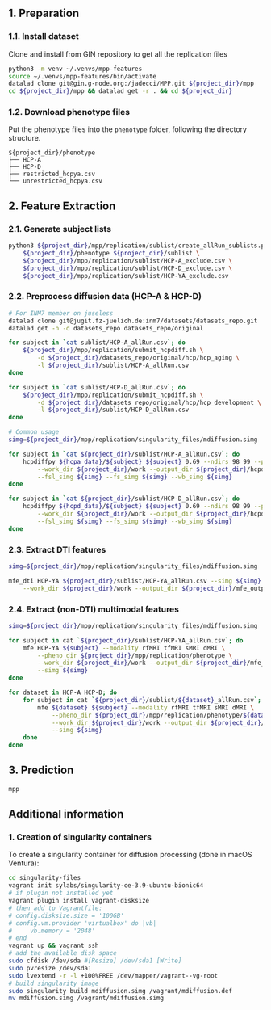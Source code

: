 ## 1. Preparation

### 1.1. Install dataset
Clone and install from GIN repository to get all the replication files

```bash
python3 -m venv ~/.venvs/mpp-features
source ~/.venvs/mpp-features/bin/activate
datalad clone git@gin.g-node.org:/jadecci/MPP.git ${project_dir}/mpp
cd ${project_dir}/mpp && datalad get -r . && cd ${project_dir}
```

### 1.2. Download phenotype files
Put the phenotype files into the `phenotype` folder, following the directory structure.

```console
${project_dir}/phenotype
├── HCP-A
├── HCP-D
├── restricted_hcpya.csv
└── unrestricted_hcpya.csv
```

## 2. Feature Extraction

### 2.1. Generate subject lists

```bash
python3 ${project_dir}/mpp/replication/sublist/create_allRun_sublists.py \
    ${project_dir}/phenotype ${project_dir}/sublist \
    ${project_dir}/mpp/replication/sublist/HCP-A_exclude.csv \
    ${project_dir}/mpp/replication/sublist/HCP-D_exclude.csv \
    ${project_dir}/mpp/replication/sublist/HCP-YA_exclude.csv
```

### 2.2. Preprocess diffusion data (HCP-A & HCP-D)

```bash
# For INM7 member on juseless
datalad clone git@jugit.fz-juelich.de:inm7/datasets/datasets_repo.git
datalad get -n -d datasets_repo datasets_repo/original

for subject in `cat sublist/HCP-A_allRun.csv`; do
    ${project_dir}/mpp/replication/submit_hcpdiff.sh \
        -d ${project_dir}/datasets_repo/original/hcp/hcp_aging \
        -l ${project_dir}/sublist/HCP-A_allRun.csv
done

for subject in `cat sublist/HCP-D_allRun.csv`; do
    ${project_dir}/mpp/replication/submit_hcpdiff.sh \
        -d ${project_dir}/datasets_repo/original/hcp/hcp_development \
        -l ${project_dir}/sublist/HCP-D_allRun.csv
done

# Common usage
simg=${project_dir}/mpp/replication/singularity_files/mdiffusion.simg

for subject in `cat ${project_dir}/sublist/HCP-A_allRun.csv`; do
    hcpdiffpy ${hcpa_data}/${subject} ${subject} 0.69 --ndirs 98 99 --phases AP PA \
        --work_dir ${project_dir}/work --output_dir ${project_dir}/hcpdiff_output \
        --fsl_simg ${simg} --fs_simg ${simg} --wb_simg ${simg}
done

for subject in `cat ${project_dir}/sublist/HCP-D_allRun.csv`; do
    hcpdiffpy ${hcpd_data}/${subject} ${subject} 0.69 --ndirs 98 99 --phases AP PA \
        --work_dir ${project_dir}/work --output_dir ${project_dir}/hcpdiff_output \
        --fsl_simg ${simg} --fs_simg ${simg} --wb_simg ${simg}
done
```

### 2.3. Extract DTI features

```bash
simg=${project_dir}/mpp/replication/singularity_files/mdiffusion.simg

mfe_dti HCP-YA ${project_dir}/sublist/HCP-YA_allRun.csv --simg ${simg} \
    --work_dir ${project_dir}/work --output_dir ${project_dir}/mfe_output

```

### 2.4. Extract (non-DTI) multimodal features

```bash
simg=${project_dir}/mpp/replication/singularity_files/mdiffusion.simg

for subject in cat `${project_dir}/sublist/HCP-YA_allRun.csv`; do
    mfe HCP-YA ${subject} --modality rfMRI tfMRI sMRI dMRI \
        --pheno_dir ${project_dir}/mpp/replication/phenotype \
        --work_dir ${project_dir}/work --output_dir ${project_dir}/mfe_output  \
        --simg ${simg}
done

for dataset in HCP-A HCP-D; do
    for subject in cat `${project_dir}/sublist/${dataset}_allRun.csv`; do
        mfe ${dataset} ${subject} --modality rfMRI tfMRI sMRI dMRI \
            --pheno_dir ${project_dir}/mpp/replication/phenotype/${dataset} \
            --work_dir ${project_dir}/work --output_dir ${project_dir}/mfe_output \
            --simg ${simg}
    done
done
```

## 3. Prediction

```bash
mpp
```


## Additional information

### 1. Creation of singularity containers

To create a singularity container for diffusion processing (done in macOS Ventura):

```bash
cd singularity-files
vagrant init sylabs/singularity-ce-3.9-ubuntu-bionic64
# if plugin not installed yet
vagrant plugin install vagrant-disksize 
# then add to Vagrantfile: 
# config.disksize.size = '100GB'
# config.vm.provider 'virtualbox' do |vb|
#     vb.memory = '2048'
# end
vagrant up && vagrant ssh
# add the available disk space
sudo cfdisk /dev/sda #[Resize] /dev/sda1 [Write]
sudo pvresize /dev/sda1
sudo lvextend -r -l +100%FREE /dev/mapper/vagrant--vg-root
# build singularity image
sudo singularity build mdiffusion.simg /vagrant/mdiffusion.def
mv mdiffusion.simg /vagrant/mdiffusion.simg
```
